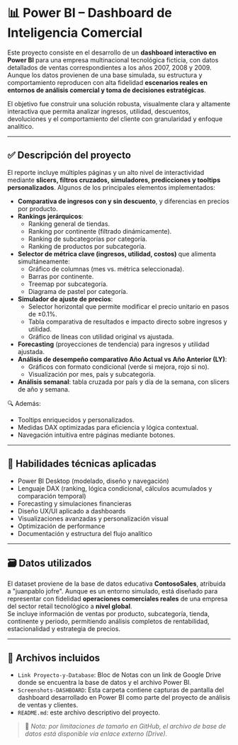 # 📊 Power BI – Dashboard de Inteligencia Comercial

Este proyecto consiste en el desarrollo de un **dashboard interactivo en Power BI** para una empresa multinacional tecnológica ficticia, con datos detallados de ventas correspondientes a los años 2007, 2008 y 2009. Aunque los datos provienen de una base simulada, su estructura y comportamiento reproducen con alta fidelidad **escenarios reales en entornos de análisis comercial y toma de decisiones estratégicas**.

El objetivo fue construir una solución robusta, visualmente clara y altamente interactiva que permita analizar ingresos, utilidad, descuentos, devoluciones y el comportamiento del cliente con granularidad y enfoque analítico.

---

## ✅ Descripción del proyecto

El reporte incluye múltiples páginas y un alto nivel de interactividad mediante **slicers, filtros cruzados, simuladores, predicciones y tooltips personalizados**. Algunos de los principales elementos implementados:

- **Comparativa de ingresos con y sin descuento**, y diferencias en precios por producto.
- **Rankings jerárquicos**:
  - Ranking general de tiendas.
  - Ranking por continente (filtrado dinámicamente).
  - Ranking de subcategorías por categoría.
  - Ranking de productos por subcategoría.
- **Selector de métrica clave (ingresos, utilidad, costos)** que alimenta simultáneamente:
  - Gráfico de columnas (mes vs. métrica seleccionada).
  - Barras por continente.
  - Treemap por subcategoría.
  - Diagrama de pastel por categoría.
- **Simulador de ajuste de precios**:
  - Selector horizontal que permite modificar el precio unitario en pasos de ±0.1%.
  - Tabla comparativa de resultados e impacto directo sobre ingresos y utilidad.
  - Gráfico de líneas con utilidad original vs ajustada.
- **Forecasting** (proyecciones de tendencia) para ingresos y utilidad ajustada.
- **Análisis de desempeño comparativo Año Actual vs Año Anterior (LY)**:
  - Gráficos con formato condicional (verde si mejora, rojo si no).
  - Visualización por mes, país y subcategoría.
- **Análisis semanal**: tabla cruzada por país y día de la semana, con slicers de año y semana.

🔍 Además:
- Tooltips enriquecidos y personalizados.
- Medidas DAX optimizadas para eficiencia y lógica contextual.
- Navegación intuitiva entre páginas mediante botones.

---

## 🧠 Habilidades técnicas aplicadas

- Power BI Desktop (modelado, diseño y navegación)
- Lenguaje DAX (ranking, lógica condicional, cálculos acumulados y comparación temporal)
- Forecasting y simulaciones financieras
- Diseño UX/UI aplicado a dashboards
- Visualizaciones avanzadas y personalización visual
- Optimización de performance
- Documentación y estructura del flujo analítico

---

## 🗃️ Datos utilizados

El dataset proviene de la base de datos educativa **ContosoSales**, atribuida a "juanpablo jofre". Aunque es un entorno simulado, está diseñado para representar con fidelidad **operaciones comerciales reales** de una empresa del sector retail tecnológico a **nivel global**.  
Se incluye información de ventas por producto, subcategoría, tienda, continente y periodo, permitiendo análisis completos de rentabilidad, estacionalidad y estrategia de precios.

---

## 📁 Archivos incluidos

- `Link Proyecto-y-Database`: Bloc de Notas con un link de Google Drive donde se encuentra la base de datos y el archivo Power BI.
- `Screenshots-DASHBOARD`: Esta carpeta contiene capturas de pantalla del dashboard desarrollado en Power BI como parte del proyecto de análisis de ventas y clientes.
- `README.md`: este archivo descriptivo del proyecto.

> 🎯 *Nota: por limitaciones de tamaño en GitHub, el archivo de base de datos está disponible vía enlace externo (Drive).*

